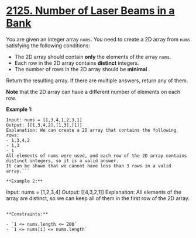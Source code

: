 # [2125. Number of Laser Beams in a Bank](https://leetcode.com/problems/number-of-laser-beams-in-a-bank/?envType=daily-question&envId=2024-01-06)

You are given an integer array `nums`. You need to create a 2D array from `nums` satisfying the following conditions:

- The 2D array should contain **only**  the elements of the array `nums`.
- Each row in the 2D array contains **distinct**  integers.
- The number of rows in the 2D array should be **minimal** .

Return the resulting array. If there are multiple answers, return any of them.

**Note**  that the 2D array can have a different number of elements on each row.

**Example 1:** 

```
Input: nums = [1,3,4,1,2,3,1]
Output: [[1,3,4,2],[1,3],[1]]
Explanation: We can create a 2D array that contains the following rows:
- 1,3,4,2
- 1,3
- 1
All elements of nums were used, and each row of the 2D array contains distinct integers, so it is a valid answer.
It can be shown that we cannot have less than 3 rows in a valid array.```

**Example 2:** 

```
Input: nums = [1,2,3,4]
Output: [[4,3,2,1]]
Explanation: All elements of the array are distinct, so we can keep all of them in the first row of the 2D array.
```

**Constraints:** 

- `1 <= nums.length <= 200`
- `1 <= nums[i] <= nums.length`